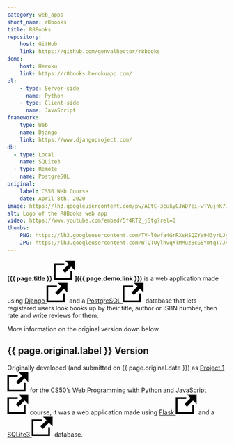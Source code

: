 ```yaml
---
category: web_apps
short_name: r8books
title: R8Books
repository:
    host: GitHub
    link: https://github.com/gonvalhector/r8books
demo:
    host: Heroku
    link: https://r8books.herokuapp.com/
pl:
    - type: Server-side
      name: Python
    - type: Client-side
      name: JavaScript
framework:
    type: Web
    name: Django
    link: https://www.djangoproject.com/
db:
  - type: Local
    name: SQLite3
  - type: Remote
    name: PostgreSQL
original:
    label: CS50 Web Course
    date: April 8th, 2020
image: https://lh3.googleusercontent.com/pw/ACtC-3cukyGJWD7ei-wTVujnK7I0SCv_gfm47JLDwuuwkq3s_7XU13lcDSyZoyny32SebnmymoVVlIYT9tJgSDs5eqGfCcwldxbFUkAVYC1Gkb-npHLsrHep88i1Ox866sRk6C3zMXHsKYlYEk60-lnvSwDh=w1200-h630-no?authuser=0
alt: Logo of the R8Books web app
video: https://www.youtube.com/embed/5f4RT2_jStg?rel=0
thumbs:
    PNG: https://lh3.googleusercontent.com/TV-l0wfa4GrRXsHSQZYe943yrLJyOVNdFTBxkPwR4xP4wrToDxS5nipG2BkYcNvOePDNFmo_5a6zDnGoD_UV6ieQIOPrlHtcZxINc6wcKTSv7-C3l8pMdSUToxO42OjJ1UYTZJ7HzQ
    JPG: https://lh3.googleusercontent.com/WTQTUylhvqXTMMuzBcG5YmtqT7JV-E5YeLet5MrMFRSUWyvqVSod34fqphQ3I41Q2LYZ43rBurL_T6J482sWFr7zsZAou3ULTsyeKsc0qihylJX3Kp0NGxKZTdgLdLKZWOt-XCyqGg
---
```


**[{{ page.title }} <img src="/assets/images/icons/external.svg" alt="External Link" class="external-icon">]({{ page.demo.link }})** is a web application made using [Django <img src="/assets/images/icons/external.svg" alt="External Link" class="external-icon">](https://www.djangoproject.com/) and a [PostgreSQL <img src="/assets/images/icons/external.svg" alt="External Link" class="external-icon">](https://www.postgresql.org/) database that lets registered users look books up by their title, author or ISBN number, then rate and write reviews for them.  

More information on the original version down below.

## {{ page.original.label }} Version

Originally developed (and submitted on {{ page.original.date }}) as [Project 1 <img src="/assets/images/icons/external.svg" alt="External Link" class="external-icon">](https://docs.cs50.net/ocw/web/projects/1/project1.html) for the [CS50’s Web Programming with Python and JavaScript <img src="/assets/images/icons/external.svg" alt="External Link" class="external-icon">](https://cs50.harvard.edu/web/2018/) course, it was a web application made using [Flask <img src="/assets/images/icons/external.svg" alt="External Link" class="external-icon">](https://flask.palletsprojects.com/en/1.1.x/) and a [SQLite3 <img src="/assets/images/icons/external.svg" alt="External Link" class="external-icon">](https://sqlite.org/index.html) database.
